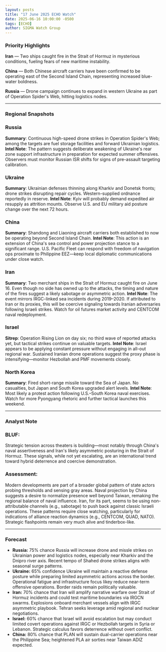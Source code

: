 ```yaml
---
layout: posts
title: "17 June 2025 ECHO Watch"
date: 2025-06-16 10:00:00 -0500
tags: [ECHO]
author: SIGMA Watch Group 
---
```


### Priority Highlights

**Iran** — Two ships caught fire in the Strait of Hormuz in mysterious conditions, fueling fears of new maritime instability.

**China** — Both Chinese aircraft carriers have been confirmed to be operating east of the Second Island Chain, representing increased blue-water boldness.

**Russia** — Drone campaign continues to expand in western Ukraine as part of Operation Spider's Web, hitting logistics nodes.

---

### Regional Snapshots

### Russia

**Summary**: Continuous high-speed drone strikes in Operation Spider's Web; among the targets are fuel storage facilities and forward Ukrainian logistics.
**Intel Note**: The pattern suggests deliberate weakening of Ukraine's rear zone support infrastructure in preparation for expected summer offensives. Observers must monitor Russian ISR shifts for signs of pre-assault targeting calibration.

### Ukraine

**Summary**: Ukrainian defenses thinning along Kharkiv and Donetsk fronts; drone strikes disrupting repair cycles. Western-supplied ordnance reportedly in reserve.
**Intel Note**: Kyiv will probably demand expedited air resupply as attrition mounts. Observe U.S. and EU military aid posture change over the next 72 hours.

### China

**Summary**: Shandong and Liaoning aircraft carriers both established to now be operating beyond Second Island Chain.
**Intel Note**: This action is an extension of China's sea control and power projection stance to a significant range. U.S. Pacific Fleet can respond with freedom of navigation ops proximate to Philippine EEZ—keep local diplomatic communications under close watch.

### Iran

**Summary**: Two merchant ships in the Strait of Hormuz caught fire on June 16. Even though no side has owned up to the attacks, the timing and nature of the fires suggest a likely sabotage or asymmetric action.
**Intel Note**: The event mirrors IRGC-linked sea incidents during 2019–2020. If attributed to Iran or its proxies, this will be coercive signaling towards Iranian adversaries following Israeli strikes. Watch for oil futures market activity and CENTCOM naval redeployment.

### Israel

**Sitrep**: Operation Rising Lion on day six; no third wave of reported attacks yet, but tactical strikes continue on valuable targets.
**Intel Note**: Israel appears to be applying constant pressure without engaging in all-out regional war. Sustained Iranian drone operations suggest the proxy phase is intensifying—monitor Hezbollah and PMF movements closely. 

### North Korea

**Summary**: Fired short-range missile toward the Sea of Japan. No casualties, but Japan and South Korea upgraded alert levels.
**Intel Note**: Most likely a protest action following U.S.–South Korea naval exercises. Watch for more Pyongyang rhetoric and further tactical launches this weekend.

---

### Analyst Note

### BLUF:
Strategic tension across theaters is building—most notably through China's naval assertiveness and Iran's likely asymmetric posturing in the Strait of Hormuz. These signals, while not yet escalating, are an international trend toward hybrid deterrence and coercive demonstration.

### Assessment:
Modern developments are part of a broader global pattern of state actors probing thresholds and sensing gray areas. Naval projection by China suggests a desire to normalize presence well beyond Taiwan, remaking the regional balance of naval influence. Iran, for its part, seems to be using non-attributable channels (e.g., sabotage) to push back against classic Israeli operations. These patterns require close watching, particularly for indications of alliance reaction dynamics (e.g., CENTCOM, QUAD, NATO). Strategic flashpoints remain very much alive and tinderbox-like.

---

### Forecast

- **Russia:** 75% chance Russia will increase drone and missle strikes on Ukrainian power and logistics nodes, especially near Kharkiv and the Dnipro river axis. Recent tempo of Shahed drone strikes aligns with seasonal surge patterns.
- **Ukraine:** 65% confidence Ukraine will maintain a reactive defense posture while preparing limited asymmetric actions across the border. Operational fatigue and infrastructure focus likey reduce near-term offensive operations. Border raids remain politically valuable.
- **Iran:** 70% chance that Iran will amplify narrative warfare over Strait of Hormuz incidents and could test maritime boundaries via IRGCN swarms. Explosions onboard merchant vessels align with IRGC asymmetric playbook. Tehran seeks leverage amid regional and nuclear negotiations.
- **Israel:** 60% chance that Israel will avoid escalation but may conduct limited covert operations against IRGC or Hezbollah targets in Syria or Lebanon. Strategic calculus favors deterrence without overt conflict.
- **China:** 80% chance that PLAN will sustain dual-carrier operations near the Philippine Sea; heightened PLA air sorties near Taiwan ADIZ expected. 

